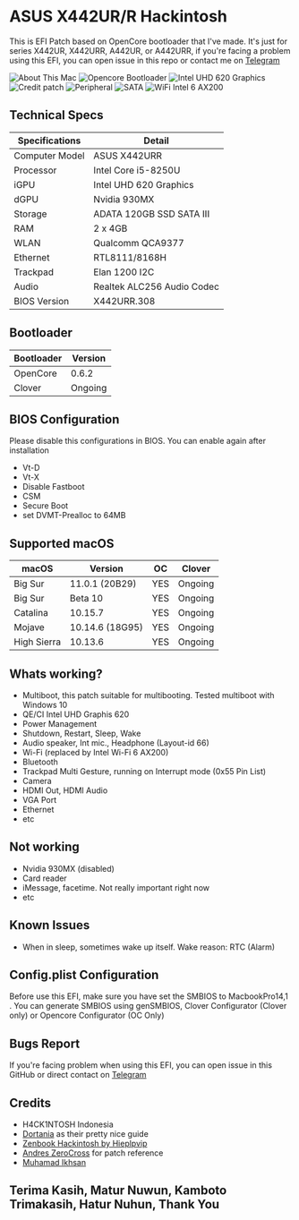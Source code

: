 # ASUS X442UR/R Hackintosh
This is EFI Patch based on OpenCore bootloader that I've made. It's just for series X442UR, X442URR, A442UR, or A442URR, if you're facing a problem using this EFI, you can open issue in this repo or contact me on [Telegram](https://t.me/hamcuks)

![About This Mac](Screnshots/ss-about.png)
![Opencore Bootloader](Screnshots/ss-bl.png)
![Intel UHD 620 Graphics](Screnshots/ss-gpu.png)
![Credit patch](Screnshots/ss-pci.png)
![Peripheral](Screnshots/ss-peripheral.png)
![SATA](Screnshots/ss-sata.png)
![WiFi Intel 6 AX200](Screnshots/ss-wifi.png)


## Technical Specs

Specifications | Detail
------------| ----------
Computer Model | ASUS X442URR
Processor   | Intel Core i5-8250U
iGPU        | Intel UHD 620 Graphics
dGPU        | Nvidia 930MX
Storage     | ADATA 120GB SSD SATA III
RAM         | 2 x 4GB
WLAN        | Qualcomm QCA9377
Ethernet    | RTL8111/8168H
Trackpad    | Elan 1200 I2C
Audio | Realtek ALC256 Audio Codec
BIOS Version | X442URR.308
 
## Bootloader
Bootloader        | Version
------------| ----------
OpenCore | 0.6.2
Clover | Ongoing

## BIOS Configuration
Please disable this configurations in BIOS. You can enable again after installation
- Vt-D
- Vt-X
- Disable Fastboot
- CSM 
- Secure Boot
- set DVMT-Prealloc to 64MB

## Supported macOS
| macOS | Version | OC | Clover
--------| --------| ---- | ------
Big Sur | 11.0.1 (20B29) | YES | Ongoing
Big Sur | Beta 10 | YES | Ongoing
Catalina | 10.15.7 | YES | Ongoing
Mojave | 10.14.6 (18G95) | YES | Ongoing
High Sierra | 10.13.6 | YES | Ongoing

## Whats working?
- Multiboot, this patch suitable for multibooting. Tested multiboot with Windows 10
- QE/CI Intel UHD Graphis 620
- Power Management
- Shutdown, Restart, Sleep, Wake
- Audio speaker, Int mic., Headphone (Layout-id 66)
- Wi-Fi (replaced by Intel Wi-Fi 6 AX200)
- Bluetooth
- Trackpad Multi Gesture, running on Interrupt mode (0x55 Pin List)
- Camera
- HDMI Out, HDMI Audio
- VGA Port
- Ethernet
- etc

## Not working
- Nvidia 930MX (disabled)
- Card reader
- iMessage, facetime. Not really important right now
- etc

## Known Issues
- When in sleep, sometimes wake up itself. Wake reason: RTC (Alarm)

## Config.plist Configuration
Before use this EFI, make sure you have set the SMBIOS to MacbookPro14,1 . You can generate SMBIOS using genSMBIOS, Clover Configurator (Clover only) or Opencore Configurator (OC Only)

## Bugs Report
If you're facing problem when using this EFI, you can open issue in this GitHub or direct contact on [Telegram](https://t.me/hamcuks)

## Credits
- H4CK1NTOSH Indonesia
- [Dortania](https://dortania.github.io) as their pretty nice guide
- [Zenbook Hackintosh by Hieplpvip](https://github.com/hieplpvip/Asus-Zenbook-Hackintosh)
- [Andres ZeroCross](https://github.com/andreszerocross) for patch reference
- [Muhamad Ikhsan](https://github.com/exxncss)

## Terima Kasih, Matur Nuwun, Kamboto Trimakasih, Hatur Nuhun, Thank You
